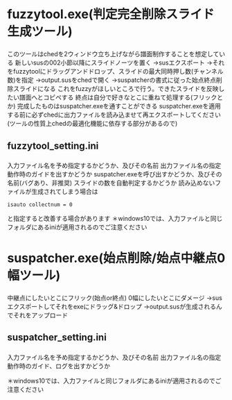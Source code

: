 # fuzzytool.exe(判定完全削除スライド生成ツール) 

### <usage> 
このツールはchedを2ウィンドウ立ち上げながら譜面制作することを想定している 
新しいsusの002小節以降にスライドノーツを置く 
→susエクスポート 
→それをfuzzytoolにドラッグアンドドロップ、スライドの最大同時押し数(チャンネル数)を指定 
→output.susをchedで開く 
→suspatcherの書式に従った始点終点削除スライドになる 
これをfuzzyがほしいところで行う。できたスライドを反映したい譜面へとコピペする 
終点は自分で好きなとこに重ねて処理する(フリックとか) 
完成したものはsuspatcher.exeを通すことができる 
suspatcher.exeを適用する前に必ずchedに出力ファイルを読み込ませて再エクスポートしてください
(ツールの性質上chedの最適化機能に依存する部分があるので)

## fuzzytool_setting.ini 

### <properies> 
入力ファイル名を予め指定するかどうか、及びその名前 
出力ファイル名の指定 
動作時のガイドを出すかどうか 
suspatcher.exeを呼び出すかどうか、及びその名前(バグあり、非推奨)
スライドの数を自動判定するかどうか
読み込めないファイルが生成されてしまう場合は
```
isauto collectnum = 0
```
と指定すると改善する場合があります
＊windows10では、入力ファイルと同じフォルダにあるiniが適用されるのでご注意ください

# suspatcher.exe(始点削除/始点中継点0幅ツール) 

### <usage> 
中継点にしたいとこにフリック(始点or終点) 
0幅にしたいとこにダメージ 
→susエクスポートしてそれをexeにドラッグ&ドロップ 
→output.susが生成されるんでそれをアップロード 


## suspatcher_setting.ini 

### <properties> 
入力ファイル名を予め指定するかどうか、及びその名前 
出力ファイル名の指定 
動作時のガイド、ログを出すかどうか 

＊windows10では、入力ファイルと同じフォルダにあるiniが適用されるのでご注意ください

